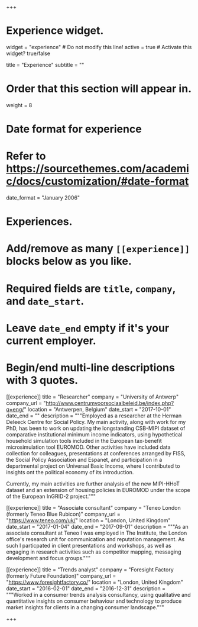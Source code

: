 +++
# Experience widget.
widget = "experience"  # Do not modify this line!
active = true  # Activate this widget? true/false

title = "Experience"
subtitle = ""

# Order that this section will appear in.
weight = 8

# Date format for experience
#   Refer to https://sourcethemes.com/academic/docs/customization/#date-format
date_format = "January 2006"

# Experiences.
#   Add/remove as many `[[experience]]` blocks below as you like.
#   Required fields are `title`, `company`, and `date_start`.
#   Leave `date_end` empty if it's your current employer.
#   Begin/end multi-line descriptions with 3 quotes.
[[experience]]
  title = "Researcher"
  company = "University of Antwerp"
  company_url = "http://www.centrumvoorsociaalbeleid.be/index.php?q=eng/"
  location = "Antwerpen, Belgium"
  date_start = "2017-10-01"
  date_end = ""
  description = """Employed as a researcher at the Herman Deleeck Centre for Social Policy. My main activity, along with work for my PhD, has been to work on updating the longstanding CSB-MIPI dataset of comparative institutional minimum income indicators, using hypothetical household simulation tools included in the European tax-benefit microsimulation
  tool EUROMOD. Other activities have included data collection for colleagues, presentations at conferences arranged by FISS, the Social Policy Association and Espanet, and participation in a departmental project on Universal Basic Income, where I contributed to insights ont the political economy of its introduction.

  Currently, my main activities are further analysis of the new MIPI-HHoT dataset and an extension of housing policies in EUROMOD under the scope of the European InGRID-2 project."""

[[experience]]
  title = "Associate consultant"
  company = "Teneo London (formerly Teneo Blue Rubicon)"
  company_url = "https://www.teneo.com/uk/"
  location = "London, United Kingdom"
  date_start = "2017-01-04"
  date_end = "2017-09-01"
  description = """As an associate consultant at Teneo I was employed in The Institute, the London office's research unit for communication and reputation management. As such I particpated in client presentations and workshops, as well as engaging in research activities such as competitor mapping, messaging development and focus groups."""

[[experience]]
  title = "Trends analyst"
  company = "Foresight Factory (formerly Future Foundation)"
  company_url = "https://www.foresightfactory.co/"
  location = "London, United Kingdom"
  date_start = "2016-02-01"
  date_end = "2016-12-31"
  description = """Worked in a consumer trends analysis consultancy, using qualitative and quantitative insights on consumer behaviour and technology to produce market insights for clients in a changing consumer landscape."""

+++

